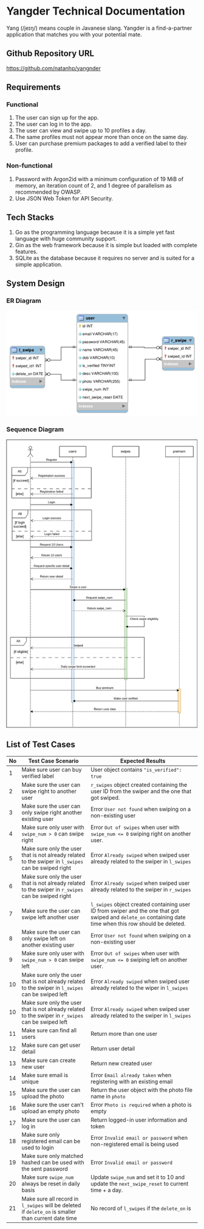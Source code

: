 # Yangder Technical Documentation
Yang (/jeɪŋ/) means couple in Javanese slang. Yangder is a find-a-partner application that matches you with your potential mate.

## Github Repository URL
https://github.com/natanhp/yangnder

## Requirements
### Functional
1. The user can sign up for the app.
2. The user can log in to the app.
3. The user can view and swipe up to 10 profiles a day.
4. The same profiles must not appear more than once on the same day.
5. User can purchase premium packages to add a verified label to their profile.

### Non-functional
1. Password with Argon2id with a minimum configuration of 19 MiB of memory, an iteration count of 2, and 1 degree of parallelism as recommended by OWASP.
2. Use JSON Web Token for API Security.

## Tech Stacks
1. Go as the programming language because it is a simple yet fast language with huge community support.
2. Gin as the web framework because it is simple but loaded with complete features.
3. SQLite as the database because it requires no server and is suited for a simple application.

## System Design
### ER Diagram
![ER Diagram](erd/erd.png)

### Sequence Diagram
![Sequence Diagram](sequence-diagram/yangnder.jpg)

## List of Test Cases
No | Test Case Scenario | Expected Results
--- | --- | --- 
1 | Make sure user can buy verified label | User object contains `"is_verified": true` 
2 | Make sure the user can swipe right to another user | `r_swipes` object created containing the user ID from the swiper and the one that got swiped.
3 | Make sure the user can only swipe right another existing user | Error `User not found` when swiping on a non-existing user
4 | Make sure only user with `swipe_num > 0` can swipe right | Error `Out of swipes` when user with `swipe_num <= 0` swiping right on another user.
5 | Make sure only the user that is not already related to the swiper in `l_swipes` can be swiped right | Error `Already swiped` when swiped user already related to the swiper in `l_swipes`
6 | Make sure only the user that is not already related to the swiper in `r_swipes` can be swiped right | Error `Already swiped` when swiped user already related to the swiper in `r_swipes`
7 | Make sure the user can swipe left another user | `l_swipes` object created containing user ID from swiper and the one that got swiped and `delete_on` containing date time when this row should be deleted.
8 | Make sure the user can only swipe left on another existing user | Error `User not found` when swiping on a non-existing user
9 | Make sure only user with `swipe_num > 0` can swipe left | Error `Out of swipes` when user with `swipe_num <= 0` swiping left on another user.
10 | Make sure only the user that is not already related to the swiper in `l_swipes` can be swiped left | Error `Already swiped` when swiped user already related to the wiper in `l_swipes`
10 | Make sure only the user that is not already related to the swiper in `r_swipes` can be swiped left | Error `Already swiped` when swiped user already related to the swiper in `l_swipes`
11 | Make sure can find all users | Return more than one user
12 | Make sure can get user detail | Return user detail
13 | Make sure can create new user | Return new created user
14 | Make sure email is unique | Error `Email already taken` when registering with an existing email
15 | Make sure the user can upload the photo | Return the user object with the photo file name in `photo`
16 | Make sure the user can't upload an empty photo | Error `Photo is required` when a photo is empty
17 | Make sure the user can log in | Return logged-in user information and token
18 | Make sure only registered email can be used to login | Error `Invalid email or password` when non-registered email is being used
19 | Make sure only matched hashed can be used with the sent password | Error `Invalid email or password`
20 | Make sure `swipe_num` always be reset in daily basis | Update `swipe_num` and set it to 10 and update the `next_swipe_reset` to current time + a day.
21 | Make sure all record in `l_swipes` will be deleted if `delete_on` is smaller than current date time | No record of `l_swipes` if the `delete_on` is 